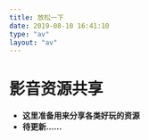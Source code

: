 ```yaml
---
title: 放松一下
date: 2019-08-10 16:41:10
type: "av"
layout: "av"
---
```



# 影音资源共享
* <b>这里准备用来分享各类好玩的资源</b>
* <b>待更新......<b>

